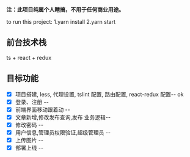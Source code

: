 **注：此项目纯属个人瞎搞，不用于任何商业用途。**

to run this project:
1.yarn install
2.yarn start

## 前台技术栈

ts + react + redux

## 目标功能

- [x] 项目搭建, less, 代理设置, tslint 配置, 路由配置, react-redux 配置-- ok
- [x] 登录、注册 --
- [x] 前端界面移动跟着动 --
- [x] 文章新增,修改发布查询,发布 业务逻辑--
- [x] 修改密码 --
- [x] 用户信息,管理员权限验证,超级管理员 --
- [x] 上传图片 --
- [x] 部署上线 --
